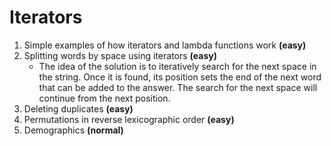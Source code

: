 # Iterators

1) Simple examples of how iterators and lambda functions work **(easy)**
2) Splitting words by space using iterators **(easy)**
	* The idea of the solution is to iteratively search for the next space in the string. Once it is found, its position sets the end of the next word that can be added to the answer. The search for the next space will continue from the next position.
3) Deleting duplicates **(easy)**
4) Permutations in reverse lexicographic order **(easy)**
5) Demographics **(normal)**